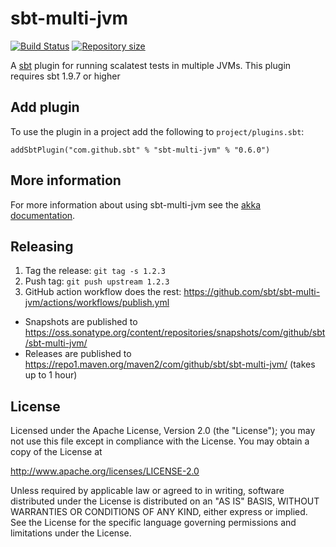 # sbt-multi-jvm

[![Build Status](https://github.com/sbt/sbt-multi-jvm/actions/workflows/build-test.yml/badge.svg)](https://github.com/sbt/sbt-multi-jvm/actions/workflows/build-test.yml)
[![Repository size](https://img.shields.io/github/repo-size/sbt/sbt-multi-jvm.svg?logo=git)](https://github.com/sbt/sbt-multi-jvm)

A [sbt] plugin for running scalatest tests in multiple JVMs. This plugin requires sbt 1.9.7 or higher

[sbt]: http://www.scala-sbt.org

## Add plugin

To use the plugin in a project add the following to `project/plugins.sbt`:

    addSbtPlugin("com.github.sbt" % "sbt-multi-jvm" % "0.6.0")

## More information

For more information about using sbt-multi-jvm see the [akka documentation][akka-docs].

[akka-docs]: http://doc.akka.io/docs/akka/current/scala/multi-jvm-testing.html#multi-jvm-testing

## Releasing

1. Tag the release: `git tag -s 1.2.3`
1. Push tag: `git push upstream 1.2.3`
1. GitHub action workflow does the rest: https://github.com/sbt/sbt-multi-jvm/actions/workflows/publish.yml
  - Snapshots are published to https://oss.sonatype.org/content/repositories/snapshots/com/github/sbt/sbt-multi-jvm/
  - Releases are published to https://repo1.maven.org/maven2/com/github/sbt/sbt-multi-jvm/ (takes up to 1 hour)

## License

Licensed under the Apache License, Version 2.0 (the "License"); you may not use this file except in compliance with the License. You may obtain a copy of the License at

http://www.apache.org/licenses/LICENSE-2.0

Unless required by applicable law or agreed to in writing, software distributed under the License is distributed on an "AS IS" BASIS, WITHOUT WARRANTIES OR CONDITIONS OF ANY KIND, either express or implied. See the License for the specific language governing permissions and limitations under the License.
